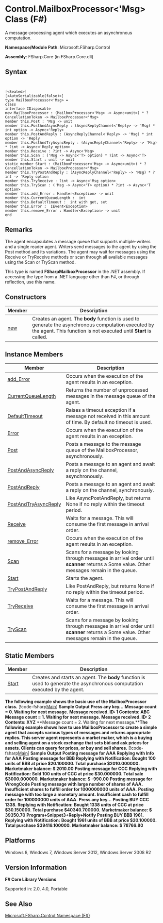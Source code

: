 # Control.MailboxProcessor<'Msg> Class (F#)

A message-processing agent which executes an asynchronous computation.

**Namespace/Module Path**: Microsoft.FSharp.Control

**Assembly**: FSharp.Core (in FSharp.Core.dll)


## Syntax


```


[<Sealed>]
[<AutoSerializable(false)>]
type MailboxProcessor<'Msg> =
class
interface IDisposable
new MailboxProcessor : (MailboxProcessor<'Msg> -> Async<unit>) * ?CancellationToken -> MailboxProcessor<'Msg>
member this.Post : 'Msg -> unit
member this.PostAndAsyncReply : (AsyncReplyChannel<'Reply> -> 'Msg) * int option -> Async<'Reply>
member this.PostAndReply : (AsyncReplyChannel<'Reply> -> 'Msg) * int option -> 'Reply
member this.PostAndTryAsyncReply : (AsyncReplyChannel<'Reply> -> 'Msg) * ?int -> Async<'Reply option>
member this.Receive : ?int -> Async<'Msg>
member this.Scan : ('Msg -> Async<'T> option) * ?int -> Async<'T>
member this.Start : unit -> unit
static member Start : (MailboxProcessor<'Msg> -> Async<unit>) * ?CancellationToken -> MailboxProcessor<'Msg>
member this.TryPostAndReply : (AsyncReplyChannel<'Reply> -> 'Msg) * ?int -> 'Reply option
member this.TryReceive : ?int -> Async<'Msg option>
member this.TryScan : ('Msg -> Async<'T> option) * ?int -> Async<'T option>
member this.add_Error : Handler<Exception> -> unit
member this.CurrentQueueLength :  int
member this.DefaultTimeout :  int with get, set
member this.Error :  IEvent<Exception>
member this.remove_Error : Handler<Exception> -> unit
end

```



## Remarks
The agent encapsulates a message queue that supports multiple-writers and a single reader agent. Writers send messages to the agent by using the Post method and its variations. The agent may wait for messages using the Receive or TryReceive methods or scan through all available messages using the Scan or TryScan method.

This type is named **FSharpMailboxProcessor** in the .NET assembly. If accessing the type from a .NET language other than F#, or through reflection, use this name.


## Constructors


|Member|Description|
|------|-----------|
|[new](http://msdn.microsoft.com/en-us/library/f13a40de-09c2-4446-9465-c1c476c57d1e)|Creates an agent. The **body** function is used to generate the asynchronous computation executed by the agent. This function is not executed until **Start** is called.|

## Instance Members


|Member|Description|
|------|-----------|
|[add_Error](http://msdn.microsoft.com/en-us/library/ecd8c707-7ef1-4db1-b847-0c9d9251fa53)|Occurs when the execution of the agent results in an exception.|
|[CurrentQueueLength](http://msdn.microsoft.com/en-us/library/bed32e01-5c56-4bce-985c-35f3244f3580)|Returns the number of unprocessed messages in the message queue of the agent.|
|[DefaultTimeout](http://msdn.microsoft.com/en-us/library/9f54edae-6167-4a68-acc5-fd444817fb1b)|Raises a timeout exception if a message not received in this amount of time. By default no timeout is used.|
|[Error](http://msdn.microsoft.com/en-us/library/f9bf8e54-a0bc-4cfa-9b2d-abdedde9b74e)|Occurs when the execution of the agent results in an exception.|
|[Post](http://msdn.microsoft.com/en-us/library/70597a62-6aa9-4565-9b37-c0877cd3283b)|Posts a message to the message queue of the MailboxProcessor, asynchronously.|
|[PostAndAsyncReply](http://msdn.microsoft.com/en-us/library/cd7d03c7-cc82-46f3-9f9a-ed689164e4a8)|Posts a message to an agent and await a reply on the channel, asynchronously.|
|[PostAndReply](http://msdn.microsoft.com/en-us/library/11842a52-ea51-45e8-86c4-72e887fedf71)|Posts a message to an agent and await a reply on the channel, synchronously.|
|[PostAndTryAsyncReply](http://msdn.microsoft.com/en-us/library/d1eba793-83b7-430c-ab83-81576ab670dd)|Like AsyncPostAndReply, but returns None if no reply within the timeout period.|
|[Receive](http://msdn.microsoft.com/en-us/library/46a1d8e6-3906-45c2-9722-0ddab574cc6a)|Waits for a message. This will consume the first message in arrival order.|
|[remove_Error](http://msdn.microsoft.com/en-us/library/bfbc587c-9317-4094-8091-8519d8a47a37)|Occurs when the execution of the agent results in an exception.|
|[Scan](http://msdn.microsoft.com/en-us/library/e86368a3-4f97-4b51-a487-4c6b5456fcbe)|Scans for a message by looking through messages in arrival order until **scanner** returns a Some value. Other messages remain in the queue.|
|[Start](http://msdn.microsoft.com/en-us/library/ebf18bf3-ba17-42b9-91ac-313a7eee6fa0)|Starts the agent.|
|[TryPostAndReply](http://msdn.microsoft.com/en-us/library/5c4a758b-aace-4cc1-950d-6105fd3652b9)|Like PostAndReply, but returns None if no reply within the timeout period.|
|[TryReceive](http://msdn.microsoft.com/en-us/library/edcb3930-cefd-4d88-935d-7dd6297355ee)|Waits for a message. This will consume the first message in arrival order.|
|[TryScan](http://msdn.microsoft.com/en-us/library/05aa6c91-fe9f-4830-a2d7-6dfa5a2ab376)|Scans for a message by looking through messages in arrival order until **scanner** returns a Some value. Other messages remain in the queue.|

## Static Members


|Member|Description|
|------|-----------|
|[Start](http://msdn.microsoft.com/en-us/library/ebf18bf3-ba17-42b9-91ac-313a7eee6fa0)|Creates and starts an agent. The **body** function is used to generate the asynchronous computation executed by the agent.|
**The following example shows the basic use of the MailboxProcessor class.**
[!code-fsharp[Main](snippets/fsmailboxprocessor/snippet2.fs)]
**Sample Output**
**Press any key...**
**Message count = 0. Waiting for next message.**
**Message received. ID: 1 Contents: ABC**
**Message count = 1. Waiting for next message.**
**Message received. ID: 2 Contents: XYZ**
**Message count = 2. Waiting for next message.****The following example shows how to use MailboxProcessor to create a simple agent that accepts various types of messages and returns appropriate replies. This server agent represents a market maker, which is a buying and selling agent on a stock exchange that sets bid and ask prices for assets. Clients can query for prices, or buy and sell shares.**
[!code-fsharp[Main](snippets/fsmailboxprocessor/snippet3.fs)]
**Sample Output**
**Posting message for AAA**
**Replying with Info for AAA**
**Posting message for BBB**
**Replying with Notification:**
**Bought 100 units of BBB at price $20.100000. Total purchase $2010.000000.**
**Marketmaker balance: $   2010.00**
**Posting message for CCC**
**Replying with Notification:**
**Sold 100 units of CCC at price $30.000000. Total sale $3000.000000.**
**Marketmaker balance: $   -990.00**
**Posting message for WrongCode**
**Posting message with large number of shares of AAA.**
**Insufficient shares to fulfill order for 1000000000 units of AAA.**
**Posting message with too large a monetary amount.**
**Insufficient cash to fulfill order for 100000000 units of AAA.**
**Press any key...**
**Posting BUY CCC 1338.**
**Replying with Notification:**
**Bought 1338 units of CCC at price $30.150000. Total purchase $40340.700000.**
**Marketmaker balance: $  39350.70**
**Program+Snippet3+Reply+Notify**
**Posting BUY BBB 1961.**
**Replying with Notification:**
**Bought 1961 units of BBB at price $20.100000. Total purchase $39416.100000.**
**Marketmaker balance: $  78766.80**
## Platforms
Windows 8, Windows 7, Windows Server 2012, Windows Server 2008 R2


## Version Information
**F# Core Library Versions**

Supported in: 2.0, 4.0, Portable




## See Also
[Microsoft.FSharp.Control Namespace &#40;F&#35;&#41;](Microsoft.FSharp.Control-Namespace-%28FSharp%29.md)

